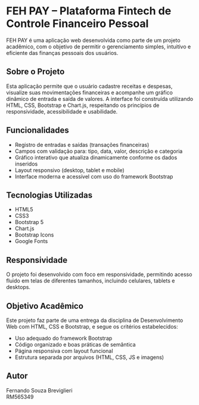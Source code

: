 # FEH PAY – Plataforma Fintech de Controle Financeiro Pessoal

FEH PAY é uma aplicação web desenvolvida como parte de um projeto acadêmico, com o objetivo de permitir o gerenciamento simples, intuitivo e eficiente das finanças pessoais dos usuários.

## Sobre o Projeto

Esta aplicação permite que o usuário cadastre receitas e despesas, visualize suas movimentações financeiras e acompanhe um gráfico dinâmico de entrada e saída de valores. A interface foi construída utilizando HTML, CSS, Bootstrap e Chart.js, respeitando os princípios de responsividade, acessibilidade e usabilidade.

## Funcionalidades

- Registro de entradas e saídas (transações financeiras)
- Campos com validação para: tipo, data, valor, descrição e categoria
- Gráfico interativo que atualiza dinamicamente conforme os dados inseridos
- Layout responsivo (desktop, tablet e mobile)
- Interface moderna e acessível com uso do framework Bootstrap

## Tecnologias Utilizadas

- HTML5  
- CSS3  
- Bootstrap 5  
- Chart.js  
- Bootstrap Icons  
- Google Fonts

## Responsividade

O projeto foi desenvolvido com foco em responsividade, permitindo acesso fluido em telas de diferentes tamanhos, incluindo celulares, tablets e desktops.

## Objetivo Acadêmico

Este projeto faz parte de uma entrega da disciplina de Desenvolvimento Web com HTML, CSS e Bootstrap, e segue os critérios estabelecidos:

- Uso adequado do framework Bootstrap
- Código organizado e boas práticas de semântica
- Página responsiva com layout funcional
- Estrutura separada por arquivos (HTML, CSS, JS e imagens)

## Autor

Fernando Souza Breviglieri  
RM565349
